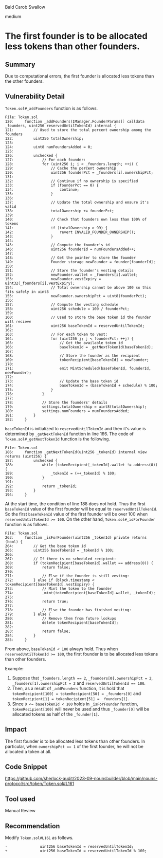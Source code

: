Bald Carob Swallow

medium

# The first founder is to be allocated less tokens than other founders.

## Summary
Due to computational errors, the first founder is allocated less tokens than the other founders.


## Vulnerability Detail
`Token.sol#_addFounders` function is as follows.
```solidity
File: Token.sol
120:     function _addFounders(IManager.FounderParams[] calldata _founders, uint256 reservedUntilTokenId) internal {
121:         // Used to store the total percent ownership among the founders
122:         uint256 totalOwnership;
123: 
124:         uint8 numFoundersAdded = 0;
125: 
126:         unchecked {
127:             // For each founder:
128:             for (uint256 i; i < _founders.length; ++i) {
129:                 // Cache the percent ownership
130:                 uint256 founderPct = _founders[i].ownershipPct;
131: 
132:                 // Continue if no ownership is specified
133:                 if (founderPct == 0) {
134:                     continue;
135:                 }
136: 
137:                 // Update the total ownership and ensure it's valid
138:                 totalOwnership += founderPct;
139: 
140:                 // Check that founders own less than 100% of tokens
141:                 if (totalOwnership > 99) {
142:                     revert INVALID_FOUNDER_OWNERSHIP();
143:                 }
144: 
145:                 // Compute the founder's id
146:                 uint256 founderId = numFoundersAdded++;
147: 
148:                 // Get the pointer to store the founder
149:                 Founder storage newFounder = founder[founderId];
150: 
151:                 // Store the founder's vesting details
152:                 newFounder.wallet = _founders[i].wallet;
153:                 newFounder.vestExpiry = uint32(_founders[i].vestExpiry);
154:                 // Total ownership cannot be above 100 so this fits safely in uint8
155:                 newFounder.ownershipPct = uint8(founderPct);
156: 
157:                 // Compute the vesting schedule
158:                 uint256 schedule = 100 / founderPct;
159: 
160:                 // Used to store the base token id the founder will recieve
161:                 uint256 baseTokenId = reservedUntilTokenId;
162: 
163:                 // For each token to vest:
164:                 for (uint256 j; j < founderPct; ++j) {
165:                     // Get the available token id
166:                     baseTokenId = _getNextTokenId(baseTokenId);
167: 
168:                     // Store the founder as the recipient
169:                     tokenRecipient[baseTokenId] = newFounder;
170: 
171:                     emit MintScheduled(baseTokenId, founderId, newFounder);
172: 
173:                     // Update the base token id
174:                     baseTokenId = (baseTokenId + schedule) % 100;
175:                 }
176:             }
177: 
178:             // Store the founders' details
179:             settings.totalOwnership = uint8(totalOwnership);
180:             settings.numFounders = numFoundersAdded;
181:         }
182:     }
```
`baseTokenId` is initialized to `reservedUntilTokenId` and then it's value is determined by `_getNextTokenId` function in line 166.
The code of `Token.sol#_getNextTokenId` function is the following.
```solidity
File: Token.sol
186:     function _getNextTokenId(uint256 _tokenId) internal view returns (uint256) {
187:         unchecked {
188:             while (tokenRecipient[_tokenId].wallet != address(0)) {
189:                 _tokenId = (++_tokenId) % 100;
190:             }
191: 
192:             return _tokenId;
193:         }
194:     }
```
At the start time, the condition of line 188 does not hold. Thus the first `baseTokenId` value of the first founder will be equal to `reservedUntilTokenId`. 
So the first `baseTokenId` value of the first founder will be over 100 when `reservedUntilTokenId >= 100`.
On the other hand, `Token.sol#_isForFounder` function is as follows.
```solidity
File: Token.sol
263:     function _isForFounder(uint256 _tokenId) private returns (bool) {
264:         // Get the base token id
265:         uint256 baseTokenId = _tokenId % 100;
266: 
267:         // If there is no scheduled recipient:
268:         if (tokenRecipient[baseTokenId].wallet == address(0)) {
269:             return false;
270: 
271:             // Else if the founder is still vesting:
272:         } else if (block.timestamp < tokenRecipient[baseTokenId].vestExpiry) {
273:             // Mint the token to the founder
274:             _mint(tokenRecipient[baseTokenId].wallet, _tokenId);
275: 
276:             return true;
277: 
278:             // Else the founder has finished vesting:
279:         } else {
280:             // Remove them from future lookups
281:             delete tokenRecipient[baseTokenId];
282: 
283:             return false;
284:         }
285:     }
```
From above, `baseTokenId < 100` always hold. 
Thus when `reservedUntilTokenId >= 100`, the first founder is to be allocated less tokens than other founders.

Example:
1. Suppose that `_founders.length == 2`, `_founders[0].ownershipPct = 2`, `_founders[1].ownershipPct = 2` and `reservedUntilTokenId == 100`.
2. Then, as a result of `_addFounders` function, it is hold that `tokenRecipient[100] = tokenRecipient[50] = _founders[0]` and `tokenRecipient[1] = tokenRecipient[51] = _founders[1]`.
3. Since `0 <= baseTokenId < 100` holds in `_isForFounder` function, `tokenRecipient[100]` will never be used and thus `_founder[0]` will be allocated tokens as half of the `_founder[1]`.


## Impact
The first founder is to be allocated less tokens than other founders.
In particular, when `ownershipPct == 1` of the first founder, he will not be allocated a token at all.


## Code Snippet
https://github.com/sherlock-audit/2023-09-nounsbuilder/blob/main/nouns-protocol/src/token/Token.sol#L161

## Tool used
Manual Review


## Recommendation
Modify `Token.sol#L161` as follows.
```solidity
-               uint256 baseTokenId = reservedUntilTokenId;
+               uint256 baseTokenId = reservedUntilTokenId % 100;
```
